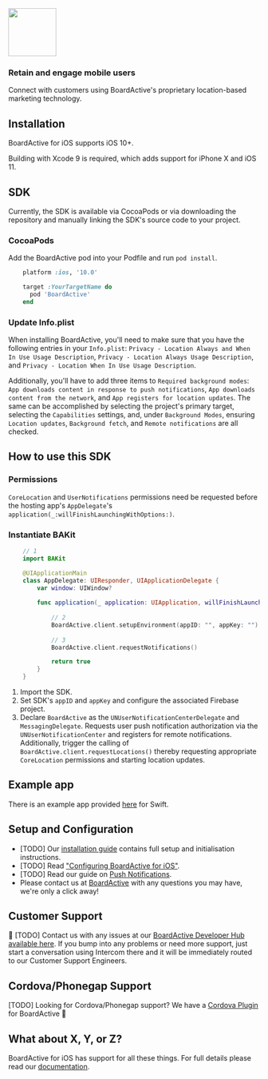 <img src="https://avatars0.githubusercontent.com/u/38864287?s=200&v=4" width="96" height="96"/>

### Retain and engage mobile users

Connect with customers using BoardActive's proprietary location-based marketing technology.

## Installation

BoardActive for iOS supports iOS 10+. 

Building with Xcode 9 is required, which adds support for iPhone X and iOS 11.

## SDK

Currently, the SDK is available via CocoaPods or via downloading the repository and manually linking the SDK's source code to your project.

### CocoaPods

Add the BoardActive pod into your Podfile and run `pod install`.
```ruby
    platform :ios, '10.0'

    target :YourTargetName do
      pod 'BoardActive'
    end
```

### Update Info.plist

When installing BoardActive, you'll need to make sure that you have the following entries in your `Info.plist`: `Privacy - Location Always and When In Use Usage Description`, `Privacy - Location Always Usage Description`, and `Privacy - Location When In Use Usage Description`. 

Additionally, you'll have to add three items to `Required background modes`: `App downloads content in response to push notifications`, `App downloads content from the network`, and `App registers for location updates`. The same can be accomplished by selecting the project's primary target, selecting the `Capabilities` settings, and, under `Background Modes`, ensuring `Location updates`, `Background fetch`, and `Remote notifications` are all checked. 

## How to use this SDK

### Permissions

`CoreLocation` and `UserNotifications` permissions need be requested before the hosting app's `AppDelegate`'s `application(_:willFinishLaunchingWithOptions:)`.

### Instantiate BAKit

```swift
    // 1
    import BAKit

    @UIApplicationMain 
    class AppDelegate: UIResponder, UIApplicationDelegate {
        var window: UIWindow?
    
        func application(_ application: UIApplication, willFinishLaunchingWithOptions launchOptions: [UIApplicationLaunchOptionsKey : Any]? = nil) -> Bool {
        
            // 2
            BoardActive.client.setupEnvironment(appID: "", appKey: "")
        
            // 3
            BoardActive.client.requestNotifications()

            return true
        }
    }
```
1) Import the SDK.
2) Set SDK's `appID` and `appKey` and configure the associated Firebase project.
3) Declare `BoardActive` as the `UNUserNotificationCenterDelegate` and `MessagingDelegate`. Requests user push notification authorization via the `UNUserNotificationCenter` and registers for remote notifications. Additionally, trigger the calling of `BoardActive.client.requestLocations()` thereby requesting appropriate `CoreLocation` permissions and starting location updates.

## Example app

There is an example app provided [here](https://github.com/BoardActive/BAKit-ios/tree/master/Example) for Swift.

## Setup and Configuration

* [TODO] Our [installation guide](https://developers.boardactive.com) contains full setup and initialisation instructions.
* [TODO] Read ["Configuring BoardActive for iOS"](https://developers.boardactive.com).
* [TODO] Read our guide on [Push Notifications](https://developers.boardactive.com).
* Please contact us at [BoardActive](https://boardactive.com) with any questions you may have, we're only a click away!

## Customer Support

👋 [TODO] Contact us with any issues at our [BoardActive Developer Hub available here](https://developers.boardactive.com). If you bump into any problems or need more support, just start a conversation using Intercom there and it will be immediately routed to our Customer Support Engineers.

## Cordova/Phonegap Support
[TODO] Looking for Cordova/Phonegap support? We have a [Cordova Plugin](https://github.com/BoardActive/BAKit-cordova) for BoardActive 🎉

## What about X, Y, or Z?

BoardActive for iOS has support for all these things. For full details please read our [documentation](https://developers.boardactive.com).
